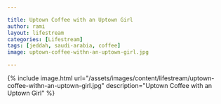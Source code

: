 ```yaml
---

title: Uptown Coffee with an Uptown Girl
author: rami
layout: lifestream 
categories: [Lifestream]
tags: [jeddah, saudi-arabia, coffee]
image: uptown-coffee-withn-an-uptown-girl.jpg

---
```


{% include image.html url="/assets/images/content/lifestream/uptown-coffee-withn-an-uptown-girl.jpg" description="Uptown Coffee with an Uptown Girl" %}
